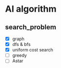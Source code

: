 # AI algorithm

## search_problem

- [x] graph
- [x] dfs & bfs
- [x] uniform cost search
- [ ] greedy
- [ ] Astar
